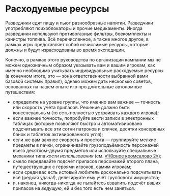 # Расходуемые ресурсы

Разведчики едят пищу и пьют разнообразные напитки. Разведчики употребляют психоблокаторы и прочие медикаменты. Иногда разведчики используют противогазные фильтры, боекомплекты и канистры топлива. Всё перечисленное, а также многое другое, в рамках игры представляет собой исчислимые ресурсы, которые должны и будут израсходованы во время экспедиции.

Конечно, в рамках этого руководства по организации кампании мы не можем однозначным образом указывать вам и вашим игрокам, как именно необходимо учитывать индивидуальные расходуемые ресурсы (в конечном итоге, это — зона ответственности выбранной вами базовой системы правил), однако можем дать несколько советов, основанных на нашем опыте игр про длительные автономные путешествия:

- определите на уровне группы, что именно вам важнее — точность или скорость учёта припасов. Решение должно быть консенсуальным (то есть полностью устраивать каждого игрока);
- если важнее точность, попробуйте вести записи в электронных таблицах (которые позволяют быстро и автоматизировано подсчитывать все эти сотни патронов и спичек, десятки консервных банок и таблеток активированного угля);
- если же вам важнее скорость и простота — группируйте мелкие предметы в пачки, ограничивайте грузоподъёмность персонажей всего десятком-двумя предметов или используйте специальные механики типа *кости использования* (см. [«Ч0рное кромсалово 2»](https://www.drivethrurpg.com/product/313757/0--2?manufacturers_id=16976));
- смело передавайте подсчёт припасов персонажей второго плана, путешествующих с героями игроков, самим игрокам;
- если среди вас есть истовый любитель досконально подсчитывать всё (редкая удача!), делегируйте ему учёт группового имущества;
- и, наконец, никогда-никогда не пытайтесь взвалить подсчёт ваших припасов на *ведущую*, ей и без того есть чем заняться.